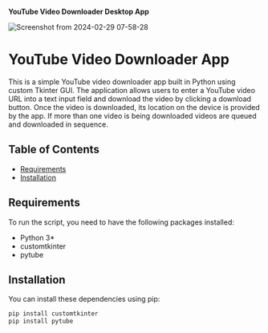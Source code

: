 **YouTube Video Downloader Desktop App**

![Screenshot from 2024-02-29 07-58-28](https://github.com/Mxol1s1/YouTubeDownloader/assets/72571900/f6b0dc28-30e3-44dc-99da-3bb81d2b5000)

# YouTube Video Downloader App

This is a simple YouTube video downloader app built in Python using custom Tkinter GUI. The application allows users to enter a YouTube video URL into a text input field and download the video by clicking a download button. Once the video is downloaded, its location on the device is provided by the app. If more than one video is being downloaded videos are queued and downloaded in sequence. 

## Table of Contents
- [Requirements](#requirements)
- [Installation](#installation)


## Requirements
To run the script, you need to have the following packages installed:

- Python 3*
- customtkinter
- pytube

## Installation
You can install these dependencies using pip:

```bash
pip install customtkinter
pip install pytube




